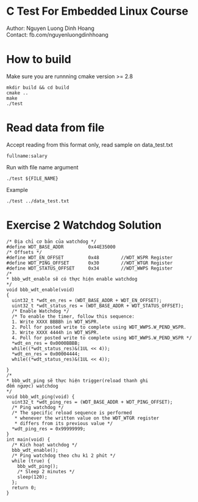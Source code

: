 # C Test For Embedded Linux Course

Author: Nguyen Luong Dinh Hoang\
Contact: fb.com/nguyenluongdinhhoang

# How to build

Make sure you are runnning cmake version >= 2.8

```
mkdir build && cd build
cmake ..
make
./test
```

# Read data from file

Accept reading from this format only, read sample on data_test.txt
```
fullname:salary
```
Run with file name argument
```
./test ${FILE_NAME}
```
Example
```
./test ../data_test.txt
```
# Exercise 2 Watchdog Solution

```
/* Địa chỉ cơ bản của watchdog */
#define WDT_BASE_ADDR         0x44E35000
/* Offsets */
#define WDT_EN_OFFSET         0x48        //WDT_WSPR Register
#define WDT_PING_OFFSET       0x30        //WDT_WTGR Register
#define WDT_STATUS_OFFSET     0x34        //WDT_WWPS Register
/*
* bbb_wdt_enable sẽ có thực hiện enable watchdog
*/
void bbb_wdt_enable(void)
{
  uint32_t *wdt_en_res = (WDT_BASE_ADDR + WDT_EN_OFFSET);
  uint32_t *wdt_status_res = (WDT_BASE_ADDR + WDT_STATUS_OFFSET);
  /* Enable Watchdog */
  /* To enable the timer, follow this sequence:
  1. Write XXXX BBBBh in WDT_WSPR.
  2. Poll for posted write to complete using WDT_WWPS.W_PEND_WSPR.
  3. Write XXXX 4444h in WDT_WSPR.
  4. Poll for posted write to complete using WDT_WWPS.W_PEND_WSPR */
  *wdt_en_res = 0x0000BBBB;
  while((*wdt_status_res)&(1UL << 4));
  *wdt_en_res = 0x00004444;
  while((*wdt_status_res)&(1UL << 4));

}
/*
* bbb_wdt_ping sẽ thực hiện trigger(reload thanh ghi
đếm ngược) watchdog
*/
void bbb_wdt_ping(void) {
  uint32_t *wdt_ping_res = (WDT_BASE_ADDR + WDT_PING_OFFSET);
  /* Ping watchdog */
  /* The specific reload sequence is performed
   * whenever the written value on the WDT_WTGR register
   * differs from its previous value */
  *wdt_ping_res = 0x99999999;
}
int main(void) {
  /* Kích hoạt watchdog */
  bbb_wdt_enable();
  /* Ping watchdog theo chu kì 2 phút */
  while (true) {
    bbb_wdt_ping();
    /* Sleep 2 minutes */
    sleep(120);
  };
  return 0;
}
```
